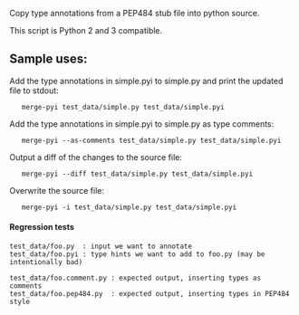 Copy type annotations from a PEP484 stub file into python source.

This script is Python 2 and 3 compatible.

## Sample uses:

Add the type annotations in simple.pyi to simple.py and print the updated file
to stdout:

       merge-pyi test_data/simple.py test_data/simple.pyi

Add the type annotations in simple.pyi to simple.py as type comments:

       merge-pyi --as-comments test_data/simple.py test_data/simple.pyi

Output a diff of the changes to the source file:

       merge-pyi --diff test_data/simple.py test_data/simple.pyi

Overwrite the source file:

       merge-pyi -i test_data/simple.py test_data/simple.pyi

#### Regression tests

```
test_data/foo.py  : input we want to annotate
test_data/foo.pyi : type hints we want to add to foo.py (may be intentionally bad)

test_data/foo.comment.py : expected output, inserting types as comments
test_data/foo.pep484.py  : expected output, inserting types in PEP484 style
```
